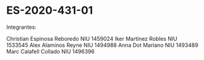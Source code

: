 # ES-2020-431-01

Integrantes:

Christian Espinosa Reboredo NIU 1459024
Iker Martínez Robles NIU 1533545
Alex Alaminos Reyne NIU 1494988
Anna Dot Mariano NIU 1493489
Marc Calafell Collado NIU 1496396